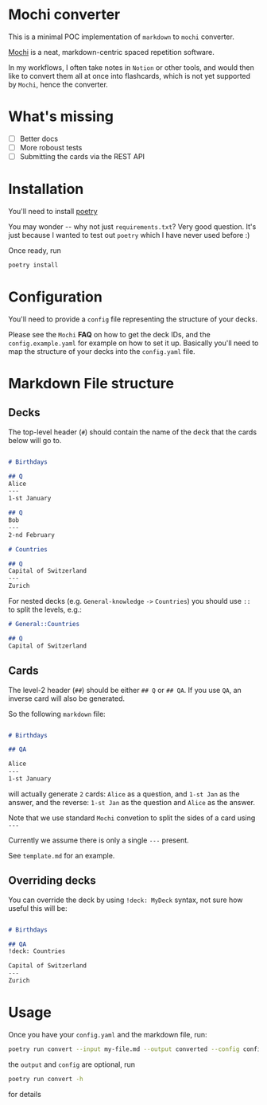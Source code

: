 # Mochi converter

This is a minimal POC implementation of `markdown` to `mochi` converter.

[Mochi](https://mochi.cards/) is a neat, markdown-centric spaced repetition software. 

In my workflows, I often take notes in `Notion` or other tools, and would then like to convert them all at once into flashcards, which is not yet supported by `Mochi`, hence the converter. 

# What's missing

- [ ] Better docs
- [ ] More roboust tests 
- [ ] Submitting the cards via the REST API

# Installation

You'll need to install [poetry](https://github.com/python-poetry/poetry)

You may wonder -- why not just `requirements.txt`? Very good question. It's just because I wanted to test 
out `poetry` which I have never used before :)

Once ready, run

```bash
poetry install
```

# Configuration

You'll need to provide a `config` file representing the structure of your decks. 

Please see the `Mochi` **FAQ** on how to get the deck IDs, and the 
`config.example.yaml` for example on how to set it up. 
Basically you'll need to map the structure of your decks into the `config.yaml` file.

# Markdown File structure

## Decks

The top-level header (`#`) should contain the name of the deck that
the cards below will go to.

```markdown

# Birthdays

## Q
Alice 
---
1-st January

## Q
Bob
---
2-nd February

# Countries

## Q
Capital of Switzerland
---
Zurich
```

For nested decks (e.g. `General-knowledge` `->` `Countries`) 
you should use `::` to split the levels, e.g.:

```markdown
# General::Countries

## Q
Capital of Switzerland
```

## Cards

The level-2 header (`##`) should be either `## Q` or `## QA`.
If you use `QA`, an inverse card will also be generated.

So the following `markdown` file:

```markdown

# Birthdays

## QA

Alice 
---
1-st January
```

will actually generate `2` cards: `Alice` as a question, and `1-st Jan` as the answer, and the reverse:
`1-st Jan` as the question and `Alice` as the answer.

Note that we use standard `Mochi` convetion to split the sides of a card using `---`

Currently we assume there is only a single `---` present.

See `template.md` for an example.

## Overriding decks

You can override the deck by using `!deck: MyDeck` syntax, not sure how useful this will be:

```markdown

# Birthdays

## QA
!deck: Countries

Capital of Switzerland
---
Zurich
```

# Usage

Once you have your `config.yaml` and the markdown file, run:

```bash
poetry run convert --input my-file.md --output converted --config config.yaml
```

the `output` and `config` are optional, run

```bash
poetry run convert -h
```

for details
